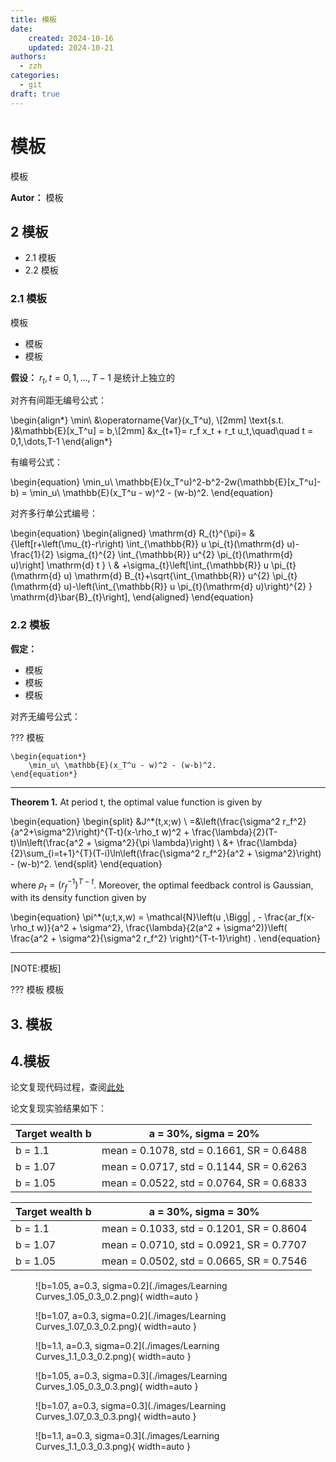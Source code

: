 ```yaml
---
title: 模板
date: 
    created: 2024-10-16
    updated: 2024-10-21
authors: 
  - zzh
categories:
  - git
draft: true
---
```


# 模板

模板
<!-- more -->

**Autor：** 模板


## 2 模板
* 2.1 模板
* 2.2 模板

### 2.1 模板

模板

* 模板
* 模板

**假设：** $r_t,t=0,1,\dots,T-1$  是统计上独立的

对齐有间距无编号公式：

\begin{align*}
        \min\ &\operatorname{Var}(x_T^u), \\[2mm]
        \text{s.t. }&\mathbb{E}[x_T^u] = b,\\[2mm]
        &x_{t+1}= r_f x_t + r_t u_t,\quad\quad t = 0,1,\dots,T-1
\end{align*}

有编号公式：

\begin{equation}
    \min_u\ \mathbb{E}(x_T^u)^2-b^2-2w(\mathbb{E}[x_T^u]-b) = \min_u\ \mathbb{E}(x_T^u - w)^2 - (w-b)^2.
\end{equation}

对齐多行单公式编号：

\begin{equation}
    \begin{aligned}
        \mathrm{d} R_{t}^{\pi}= & {\left[r+\left(\mu_{t}-r\right) \int_{\mathbb{R}} u \pi_{t}(\mathrm{d} u)-\frac{1}{2} \sigma_{t}^{2} \int_{\mathbb{R}} u^{2} \pi_{t}(\mathrm{d} u)\right] \mathrm{d} t } \\
        & +\sigma_{t}\left[\int_{\mathbb{R}} u \pi_{t}(\mathrm{d} u) \mathrm{d} B_{t}+\sqrt{\int_{\mathbb{R}} u^{2} \pi_{t}(\mathrm{d} u)-\left(\int_{\mathbb{R}} u \pi_{t}(\mathrm{d} u)\right)^{2} } \mathrm{d}\bar{B}_{t}\right],
    \end{aligned}
\end{equation}



### 2.2 模板

**假定：**

* 模板
* 模板
* 模板

对齐无编号公式：

??? 模板

    \begin{equation*}
        \min_u\ \mathbb{E}(x_T^u - w)^2 - (w-b)^2.
    \end{equation*}




***
**Theorem 1.** At period t, the optimal value function is given by

\begin{equation}
    \begin{split}
        &J^*(t,x;w) \\
        =&\left(\frac{\sigma^2 r_f^2}{a^2+\sigma^2}\right)^{T-t}(x-\rho_t w)^2 + \frac{\lambda}{2}(T-t)\ln\left(\frac{a^2 + \sigma^2}{\pi \lambda}\right) \\
        &+ \frac{\lambda}{2}\sum_{i=t+1}^{T}(T-i)\ln\left(\frac{\sigma^2 r_f^2}{a^2 + \sigma^2}\right) - (w-b)^2.
    \end{split}
\end{equation}

where $\rho_t = (r_f^{-1})^{T-t}$. Moreover, the optimal feedback control is Gaussian, with its density function given by

\begin{equation}
    \pi^*(u;t,x,w) = \mathcal{N}\left(u \,\Bigg| \, - \frac{ar_f(x-\rho_t w)}{a^2 + \sigma^2}, \frac{\lambda}{2(a^2 + \sigma^2)}\left( \frac{a^2 + \sigma^2}{\sigma^2 r_f^2} \right)^{T-t-1}\right) .
\end{equation}
***

[NOTE:模板]


??? 模板
    模板



## 3. 模板


## 4.模板

论文复现代码过程，查阅[此处]

论文复现实验结果如下：

  [此处]: ../../../代码复现/1.基于强化学习的离散时间均值方差策略/code.md


| Target wealth b   | a = 30%, sigma = 20%                     |
| ----------------- | ---------------------------------------- |
| b = 1.1           | mean = 0.1078, std = 0.1661, SR = 0.6488 |
| b = 1.07          | mean = 0.0717, std = 0.1144, SR = 0.6263 |
| b = 1.05          | mean = 0.0522, std = 0.0764, SR = 0.6833 |


| Target wealth b   | a = 30%, sigma = 30%                     |
| ----------------- | ---------------------------------------- |
| b = 1.1           | mean = 0.1033, std = 0.1201, SR = 0.8604 |
| b = 1.07          | mean = 0.0710, std = 0.0921, SR = 0.7707 |
| b = 1.05          | mean = 0.0502, std = 0.0665, SR = 0.7546 |


<figure markdown="span">
  ![b=1.05, a=0.3, sigma=0.2](./images/Learning Curves_1.05_0.3_0.2.png){ width=auto }
</figure>
<figure markdown="span">
  ![b=1.07, a=0.3, sigma=0.2](./images/Learning Curves_1.07_0.3_0.2.png){ width=auto }
</figure>
<figure markdown="span">
  ![b=1.1, a=0.3, sigma=0.2](./images/Learning Curves_1.1_0.3_0.2.png){ width=auto }
</figure>
<figure markdown="span">
  ![b=1.05, a=0.3, sigma=0.3](./images/Learning Curves_1.05_0.3_0.3.png){ width=auto }
</figure>
<figure markdown="span">
  ![b=1.07, a=0.3, sigma=0.3](./images/Learning Curves_1.07_0.3_0.3.png){ width=auto }
</figure>
<figure markdown="span">
  ![b=1.1, a=0.3, sigma=0.3](./images/Learning Curves_1.1_0.3_0.3.png){ width=auto }
</figure>

